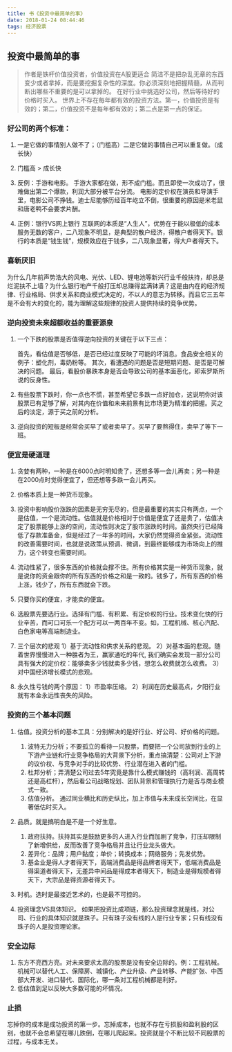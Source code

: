 ```yaml
---
title: 书《投资中最简单的事》
date: 2018-01-24 08:44:46
tags: 经济股票
---
```


## 投资中最简单的事
> 作者是铁杆价值投资者，价值投资在A股更适合
> 简洁不是把杂乱无章的东西变少或者拿掉，而是要挖掘复杂性的深度。你必须深刻地把握精髓，从而判断出哪些不重要的是可以拿掉的。
> 在好行业中挑选好公司，然后等待好的价格时买入。
> 世界上不存在每年都有效的投资方法。第一，价值投资是有效的；第二，价值投资不是每年都有效的；第二点是第一点的保证。


### 好公司的两个标准：
1. 一是它做的事情别人做不了；（门槛高）二是它做的事情自己可以重复做。（成长快）

2. 门槛高 > 成长快

3. 反例：手游和电影。 
手游大家都在做，形不成门槛。而且即使一次成功了，很难做出第二个爆款，利润大部分被平台分流。
电影的定价权在演员和导演手里，电影公司不挣钱。迪士尼能够历经百年屹立不倒，很重要的原因是米老鼠和唐老鸭不会要求片酬。

4. 正例：银行VS网上银行
互联网的本质是“人生人”，优势在于能以极低的成本服务无数的客户，二八现象不明显，是典型的散户经济，得散户者得天下。银行的本质是“钱生钱”，规模效应在于钱多，二八现象显著，得大户者得天下。

### 喜新厌旧
为什么几年前声势浩大的风电、光伏、LED、锂电池等新兴行业千般扶持，却总是烂泥扶不上墙？为什么银行地产千般打压却总赚得盆满钵满？这是由内在的经济规律、行业格局、供求关系和商业模式决定的，不以人的意志为转移。而且它三五年是不会有大的变化的，能为理解这些规律的投资人提供持续的竞争优势。

### 逆向投资未来超额收益的重要源泉
1. 一个下跌的股票是否值得逆向投资的关键在于以下三点：

     首先，看估值是否够低，是否已经过度反映了可能的坏消息。食品安全相关的例子：塑化剂，毒奶粉等。
    其次，看遭遇的问题是否是短期问题、是否是可解决的问题。
    最后，看股价暴跌本身是否会导致公司的基本面恶化，即索罗斯所说的反身性。

2. 有些股票下跌时，你一点也不慌，甚至希望它多跌一点好加仓，这说明你对该股票已有足够了解，对其内在价值和未来前景有比市场更为精准的把握。买之后的淡定，源于买之前的分析。

3. 逆向投资的短板是经常会买早了或者卖早了。买早了要熬得住，卖早了等下一班。

### 便宜是硬道理

1. 贪婪有两种，一种是在6000点时明知贵了，还想多等一会儿再卖；另一种是在2000点时觉得便宜了，但还想等多跌一会儿再买。

2. 价格本质上是一种货币现象。

3. 投资中影响股价涨跌的因素是无穷无尽的，但是最重要的其实只有两点，一个是估值，一个是流动性。估值就是价格相对于价值是便宜了还是贵了，估值决定了股票能够上涨的空间，流动性则决定了股市涨跌的时间。虽然央行已经降低了存款准备金，但是经过了一年多的时间，大家仍然觉得资金紧张。流动性的改善需要时间，也就是说政策从预调、微调，到最终能够成为市场向上的推力，这个转变也需要时间。

4. 流动性紧了，很多东西的价格就会撑不住。所有价格其实是一种货币现象，就是说你的资金跟你的所有东西的价格之和是一致的。钱多了，所有东西的价格上涨，钱少了，所有东西就会下跌。

5. 只要你买的便宜，才能卖的便宜。

6. 选股票先要选行业。选择有门槛、有积累、有定价权的行业。技术变化快的行业辛苦，而可口可乐一个配方可以一两百年不变。如，工程机械、核心汽配、白色家电等高端制造业。

7. 三个层次的悲观
    1）基于流动性和供求关系的悲观。
    2）对基本面的悲观。随着世界慢慢进入一种胜者为王，赢家通吃的年代, 我们确实会发现一部分公司具有强大的定价权：能够卖多少钱就卖多少钱，想怎么收费就怎么收费。
    3）对中国经济增长模式的悲观。

8. 永久性亏钱的两个原因：
    1）市盈率压缩。
    2）利润在历史最高点，夕阳行业就有本金永远性丧失的风险。

### 投资的三个基本问题
1. 估值。投资分析的基本工具：分别解决的是好行业、好公司、好价格的问题。
    1) 波特无力分析；不要孤立的看待一只股票，而要把一个公司放到行业的上下游产业链和行业竞争格局的大背景下分析，重点搞清楚：公司对上下游的议价权、与竞争对手的比较优势、行业潜在进入者的门槛。
    2) 杜邦分析；弄清楚公司过去5年究竟是靠什么模式赚钱的（高利润、高周转还是高杠杆），然后看公司战略规划、团队背景和管理执行力是否与商业模式一致。
    3) 估值分析。 通过同业横比和历史纵比，加上市值与未来成长空间比，在显著低估时买入。

2. 品质。就是搞明白是不是一个好生意。
    1) 政府扶持。扶持其实是鼓励更多的人进入行业而加剧了竞争，打压却限制了新增供给，反而改善了竞争格局并且让行业龙头做大。
    2) 差异化：品牌；用户黏度；单价；转换成本；网络服务；先发优势。
    3) 基金业是得人才者得天下，高端消费品是得品牌者得天下，低端消费品是得渠道者得天下，无差异中间品是得成本者得天下，制造业是得规模者得天下，大宗品是得资源者得天下。

3. 时机。选时是最接近艺术的，也是最不可控的。

4. 投资理念VS具体知识。 如果把投资比成项链，那么投资理念就是线，对公司、行业的具体知识就是珠子。只有珠子没有线的人是行业专家；只有线没有珠子的人是投资理论家。


### 安全边际
1. 东方不亮西方亮。对未来要求太高的股票是没有安全边际的。例：工程机械。机械可以替代人工、保障房、城镇化、产业升级、产业转移、产能扩张、中西部大开发、进口替代、国际化，哪一条对工程机械都是利好。
2. 低估值到足以反映大多数可能的坏情况。

### 止损
忘掉你的成本是成功投资的第一步。忘掉成本，也就不存在亏损股和盈利股的区别，也就不会总希望在哪儿跌倒，在哪儿爬起来。投资就是个不断比较不同股票的过程，与成本无关。
